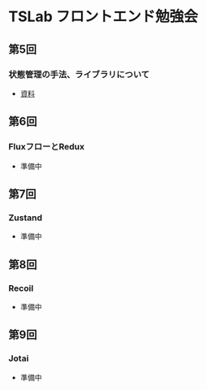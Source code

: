 # TSLab フロントエンド勉強会

## 第5回
### 状態管理の手法、ライブラリについて
- [資料](https://github.com/shogo4131/react-state-management/blob/main/doc/%E7%AC%AC5%E5%9B%9E%E7%8A%B6%E6%85%8B%E7%AE%A1%E7%90%86%E3%81%AB%E3%81%A4%E3%81%84%E3%81%A6/doc.md)

## 第6回
### FluxフローとRedux
- 準備中

## 第7回
### Zustand
- 準備中

## 第8回
### Recoil
- 準備中

## 第9回
### Jotai
- 準備中
